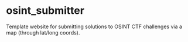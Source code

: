 # osint_submitter
Template website for submitting solutions to OSINT CTF challenges via a map (through lat/long coords).
